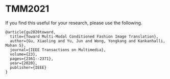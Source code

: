 # TMM2021

If you find this useful for your research, please use the following.

```
@article{gu2020toward,
  title={Toward Multi-Modal Conditioned Fashion Image Translation},
  author={Gu, Xiaoling and Yu, Jun and Wong, Yongkang and Kankanhalli, Mohan S},
  journal={IEEE Transactions on Multimedia},
  volume={23},
  pages={2361--2371},
  year={2020},
  publisher={IEEE}
}
```


